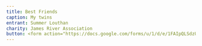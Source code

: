 ```yaml
---
title: Best Friends
caption: My twins
entrant: Summer Louthan
charity: James River Association
button: <form action="https://docs.google.com/forms/u/1/d/e/1FAIpQLSdzUJXlkfiStgM9wHsdLnmQo1ncyQ-LC36fCKde7XZ6-dlDCw/formResponse" method="post"><div class="form-element"></div><span>Votes</span><input type="text" name="entry.859299598" required placeholder="$"></br><button type="submit" name="button">Cast Votes</button></form>
---
```


